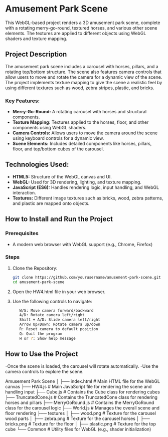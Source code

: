 # Amusement Park Scene

This WebGL-based project renders a 3D amusement park scene, complete with a rotating merry-go-round, textured horses, and various other scene elements. The textures are applied to different objects using WebGL shaders and texture mapping.

## Project Description
The amusement park scene includes a carousel with horses, pillars, and a rotating top/bottom structure. The scene also features camera controls that allow users to move and rotate the camera for a dynamic view of the scene. The project implements texture mapping to give the scene a realistic feel by using different textures such as wood, zebra stripes, plastic, and bricks.

### Key Features:
- **Merry-Go-Round:** A rotating carousel with horses and structural components.
- **Texture Mapping:** Textures applied to the horses, floor, and other components using WebGL shaders.
- **Camera Controls:** Allows users to move the camera around the scene using keyboard controls for a dynamic view.
- **Scene Elements:** Includes detailed components like horses, pillars, floor, and top/bottom cubes of the carousel.

## Technologies Used:
- **HTML5:** Structure of the WebGL canvas and UI.
- **WebGL:** Used for 3D rendering, lighting, and texture mapping.
- **JavaScript (ES6):** Handles rendering logic, input handling, and WebGL interaction.
- **Textures:** Different image textures such as bricks, wood, zebra patterns, and plastic are mapped onto objects.

## How to Install and Run the Project

### Prerequisites
- A modern web browser with WebGL support (e.g., Chrome, Firefox)

### Steps
1. Clone the Repository:
   ```bash
   git clone https://github.com/yourusername/amusement-park-scene.git
   cd amusement-park-scene

2. Open the HW4.html file in your web browser.

3. Use the following controls to navigate:
   ```bash
      W/S: Move camera forward/backward
      A/D: Rotate camera left/right
      Shift + A/D: Slide camera left/right
      Arrow Up/Down: Rotate camera up/down
      R: Reset camera to default position
      Q: Quit the program
      H or ?: Show help message
   
## How to Use the Project
-Once the scene is loaded, the carousel will rotate automatically.
-Use the camera controls to explore the scene.

Amusement Park Scene
│
├── index.html        # Main HTML file for the WebGL canvas
├── HW4.js            # Main JavaScript file for rendering the scene and handling input
├── Cube.js           # Contains the Cube class for rendering cubes
├── TruncatedCone.js  # Contains the TruncatedCone class for rendering horses and pillars
├── MerryGoRound.js   # Contains the MerryGoRound class for the carousel logic
├── World.js          # Manages the overall scene and floor rendering
├── textures
│   ├── wood.png      # Texture for the carousel wood parts
│   ├── zebra.png     # Texture for the carousel horses
│   ├── bricks.png    # Texture for the floor
│   ├── plastic.png   # Texture for the top cube
└── Common            # Utility files for WebGL (e.g., shader initialization)
